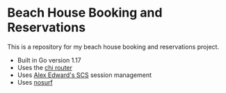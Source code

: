 # Beach House Booking and Reservations

This is a repository for my beach house booking and reservations project.

- Built in Go version 1.17
- Uses the [chi router](github.com/go-chi/chi/v5)
- Uses [Alex Edward's SCS](github.com/alexedwards/scs/v2) session management
- Uses [nosurf](github.com/justinas/nosurf)